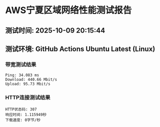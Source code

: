 # AWS宁夏区域网络性能测试报告
## 测试时间: 2025-10-09 20:15:44
## 测试环境: GitHub Actions Ubuntu Latest (Linux)

### 带宽测试结果
```
Ping: 34.083 ms
Download: 440.66 Mbit/s
Upload: 95.73 Mbit/s
```

### HTTP连接测试结果
```
HTTP状态码: 307
响应时间: 1.115949秒
下载速度: 0字节/秒
```

